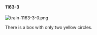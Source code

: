 #### 1163-3
![train-1163-3-0.png](https://github.com/lil-lab/nlvr/raw/master/nlvr/train/images/31/train-1163-3-0.png "train-1163-3-0.png")

There is a box with only two yellow circles.
